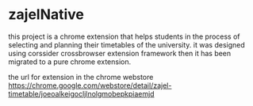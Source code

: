 # zajelNative
this project is a chrome extension that helps students in the process of selecting and planning their timetables of the university.
it was designed using corssider crossbrowser extension framework then it has been migrated to a pure chrome extension.

the url for extension in the chrome webstore https://chrome.google.com/webstore/detail/zajel-timetable/joeoalkeigocljlnolgmobepkpiaemjd
